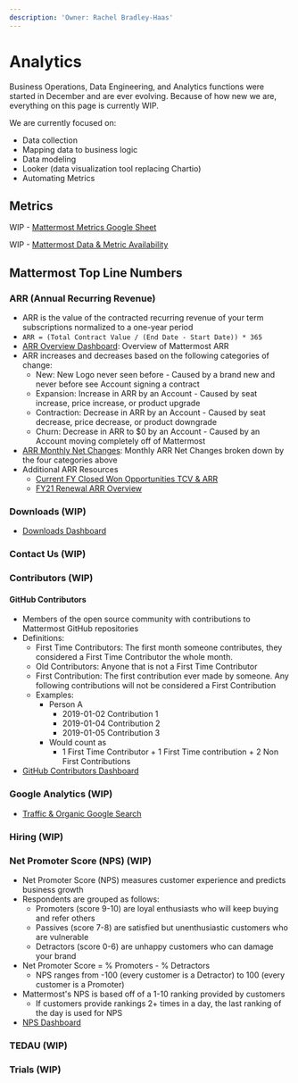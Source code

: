```yaml
---
description: 'Owner: Rachel Bradley-Haas'
---
```


# Analytics

Business Operations, Data Engineering, and Analytics functions were started in December and are ever evolving. Because of how new we are, everything on this page is currently WIP.

We are currently focused on:

* Data collection
* Mapping data to business logic
* Data modeling
* Looker \(data visualization tool replacing Chartio\)
* Automating Metrics

## Metrics

WIP - [Mattermost Metrics Google Sheet](https://docs.google.com/spreadsheets/d/1_AuT_ZwKRK-_BEUgmDoHkuIZQEnuzyb6sNpnUQkWOOQ/edit?usp=sharing)

WIP - [Mattermost Data & Metric Availability](https://docs.google.com/spreadsheets/d/1GRB6hr_eSSVcFFAQkimZ6VE0EtobkPq6iKl027G9Mig/edit?usp=sharing)

## Mattermost Top Line Numbers

### ARR \(Annual Recurring Revenue\)

* ARR is the value of the contracted recurring revenue of your term subscriptions normalized to a one-year period
* `ARR = (Total Contract Value / (End Date - Start Date)) * 365`
* [ARR Overview Dashboard](https://mattermost.looker.com/dashboards/14): Overview of Mattermost ARR
* ARR increases and decreases based on the following categories of change:
  * New: New Logo never seen before - Caused by a brand new and never before see Account signing a contract
  * Expansion: Increase in ARR by an Account - Caused by seat increase, price increase, or product upgrade
  * Contraction: Decrease in ARR by an Account - Caused by seat decrease, price decrease, or product downgrade
  * Churn: Decrease in ARR to $0 by an Account - Caused by an Account moving completely off of Mattermost
* [ARR Monthly Net Changes](https://mattermost.looker.com/looks/2?toggle=det): Monthly ARR Net Changes broken down by the four categories above
* Additional ARR Resources
  * [Current FY Closed Won Opportunities TCV & ARR](https://mattermost.looker.com/dashboards/2)
  * [FY21 Renewal ARR Overview](https://mattermost.looker.com/dashboards/9)

### Downloads \(WIP\)

* [Downloads Dashboard](https://mattermost.looker.com/dashboards/11)

### Contact Us \(WIP\)

### Contributors \(WIP\)

#### GitHub Contributors

* Members of the open source community with contributions to Mattermost GitHub repositories
* Definitions:
  * First Time Contributors: The first month someone contributes, they considered a First Time Contributor the whole month.
  * Old Contributors: Anyone that is not a First Time Contributor
  * First Contribution: The first contribution ever made by someone. Any following contributions will not be considered a First Contribution
  * Examples:
    * Person A
      * 2019-01-02 Contribution 1
      * 2019-01-04 Contribution 2
      * 2019-01-05 Contribution 3
    * Would count as
      * 1 First Time Contributor + 1 First Time contribution + 2 Non First Contributions
* [GitHub Contributors Dashboard](https://mattermost.looker.com/dashboards/15)

### Google Analytics \(WIP\)

* [Traffic & Organic Google Search](https://mattermost.looker.com/dashboards/5)

### Hiring \(WIP\)

### Net Promoter Score \(NPS\) \(WIP\)

* Net Promoter Score \(NPS\) measures customer experience and predicts business growth
* Respondents are grouped as follows:
  * Promoters \(score 9-10\) are loyal enthusiasts who will keep buying and refer others
  * Passives \(score 7-8\) are satisfied but unenthusiastic customers who are vulnerable
  * Detractors \(score 0-6\) are unhappy customers who can damage your brand
* Net Promoter Score = % Promoters - % Detractors
  * NPS ranges from -100 \(every customer is a Detractor\) to 100 \(every customer is a Promoter\)
* Mattermost's NPS is based off of a 1-10 ranking provided by customers
  * If customers provide rankings 2+ times in a day, the last ranking of the day is used for NPS
* [NPS Dashboard](https://mattermost.looker.com/dashboards/16)

### TEDAU \(WIP\)

### Trials \(WIP\)



